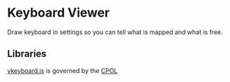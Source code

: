 # Keyboard Viewer

Draw keyboard in settings so you can tell what is mapped and what is free.

## Libraries

[vkeyboard.js](http://www.codeproject.com/Articles/13748/JavaScript-Virtual-Keyboard) is governed by the [CPOL](http://www.codeproject.com/info/cpol10.aspx)
